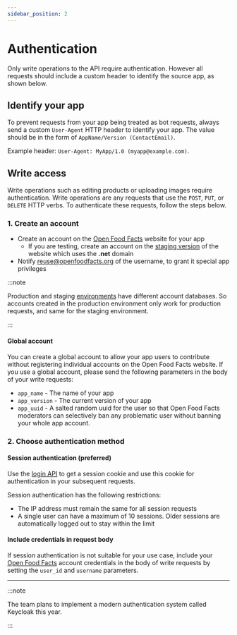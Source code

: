 ```yaml
---
sidebar_position: 2
---
```


# Authentication

Only write operations to the API require authentication. However all requests should include a custom header to identify the source app, as shown below.

## Identify your app

<!-- vale Google.Passive = NO -->

To prevent requests from your app being treated as bot requests, always send a custom `User-Agent` HTTP header to identify your app. The value should be in the form of `AppName/Version (ContactEmail)`.

<!-- vale Google.Passive = YES -->

Example header: `User-Agent: MyApp/1.0 (myapp@example.com)`.

## Write access

Write operations such as editing products or uploading images require authentication. Write operations are any requests that use the `POST`, `PUT`, or `DELETE` HTTP verbs. To authenticate these requests, follow the steps below.

### 1. Create an account

- Create an account on the [Open Food Facts](https://world.openfoodfacts.org/) website for your app
  - If you are testing, create an account on the [staging version](https://world.openfoodfacts.net/) of the website which uses the **.net** domain
- Notify reuse@openfoodfacts.org of the username, to grant it special app privileges

:::note

Production and staging [environments](/docs/api-guide/reference/environments) have different account databases. So accounts created in the production environment only work for production requests, and same for the staging environment.

:::

#### Global account

You can create a global account to allow your app users to contribute without registering individual accounts on the Open Food Facts website. If you use a global account, please send the following parameters in the body of your write requests:

- `app_name` - The name of your app
- `app_version` - The current version of your app
- `app_uuid` - A salted random uuid for the user so that Open Food Facts moderators can selectively ban any problematic user without banning your whole app account.

### 2. Choose authentication method

<!-- vale Google.Parens = NO -->

#### Session authentication (preferred)

<!-- vale Google.Parens = YES -->

Use the [login API](/docs/api-v2/get-cgi-session-pl) to get a session cookie and use this cookie for authentication in your subsequent requests.

Session authentication has the following restrictions:

- The IP address must remain the same for all session requests
- A single user can have a maximum of 10 sessions. Older sessions are automatically logged out to stay within the limit

#### Include credentials in request body

If session authentication is not suitable for your use case, include your [Open Food Facts](https://world.openfoodfacts.org/) account credentials in the body of write requests by setting the `user_id` and `username` parameters.

---

:::note

The team plans to implement a modern authentication system called Keycloak this year.

:::
